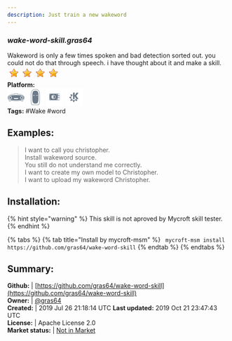 ```yaml
---
description: Just train a new wakeword
---
```


### _wake-word-skill.gras64_  
Wakeword is only a few times spoken and bad detection sorted out. you could not do that through speech. i have thought about it and make a skill.  
![](../.gitbook/assets/star.png)![](../.gitbook/assets/star.png)![](../.gitbook/assets/star.png)![](../.gitbook/assets/star.png)  
**Platform:**  
 ![Mark I](../.gitbook/assets/mark-1-icon.png)  ![Mark II](../.gitbook/assets/mark-2-icon.png)  ![Picroft](../.gitbook/assets/picroft-icon.png)  ![plasmoid](../.gitbook/assets/kde.png)   
**Tags:** \#Wake \#word   
## Examples:  
> I want to call you christopher.  
> Install wakeword source.  
> You still do not understand me correctly.  
> I want to create my own model to Christopher.  
> I want to upload my wakeword Christopher.  
  
## Installation:  
{% hint style="warning" %}
This skill is not aproved by Mycroft skill tester.
{% endhint %}
    
{% tabs %}
{% tab title="Install by mycroft-msm" %}
``` mycroft-msm install https://github.com/gras64/wake-word-skill```
{% endtab %}
  {% endtabs %}
    
## Summary:  
**Github:** | [https://github.com/gras64/wake-word-skill](https://github.com/gras64/wake-word-skill)  
**Owner:** | [@gras64](https://github.com/gras64)  
**Created:** | 2019 Jul 26 21:18:14 UTC  **Last updated:** 2019 Oct 21 23:47:43 UTC  
**License:** | Apache License 2.0  
**Market status:** | [Not in Market](https://market.mycroft.ai/skill/)  
